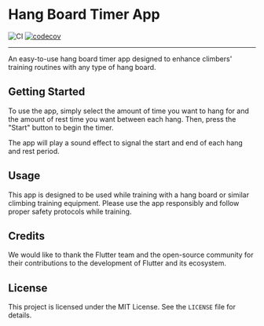 # Hang Board Timer App

![CI](https://github.com/raul-sauco/hangboard-timer/actions/workflows/tests.yml/badge.svg)
[![codecov](https://codecov.io/gh/raul-sauco/hangboard-timer/branch/main/graph/badge.svg?token=0BGM6Q8ZPO)](https://codecov.io/gh/raul-sauco/hangboard-timer)

---

An easy-to-use hang board timer app designed to enhance climbers' training routines with any type of hang board.

## Getting Started

To use the app, simply select the amount of time you want to hang for and the amount of rest time you want between each hang. Then, press the "Start" button to begin the timer.

The app will play a sound effect to signal the start and end of each hang and rest period.

## Usage

This app is designed to be used while training with a hang board or similar climbing training equipment. Please use the app responsibly and follow proper safety protocols while training.

## Credits

We would like to thank the Flutter team and the open-source community for their contributions to the development of Flutter and its ecosystem.

## License

This project is licensed under the MIT License. See the `LICENSE` file for details.
